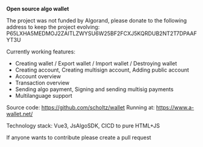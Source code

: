 **Open source algo wallet**

The project was not funded by Algorand, please donate to the following address to keep the project evolving: P65LXHA5MEDMOJ2ZAITLZWYSU6W25BF2FCXJ5KQRDUB2NT2T7DPAAFYT3U 

Currently working features:
- Creating wallet / Export wallet / Import wallet / Destroying wallet
- Creating account, Creating multisign account, Adding public account
- Account overview
- Transaction overview
- Sending algo payment, Signing and sending multisig payments
- Multilanguage support

Source code: https://github.com/scholtz/wallet
Running at: https://www.a-wallet.net/

Technology stack: Vue3, JsAlgoSDK, CICD to pure HTML+JS

If anyone wants to contribute please create a pull request
